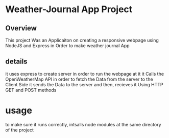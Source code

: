 # Weather-Journal App Project

## Overview
This project Was an Applicaiton on creating a responsive webpage using NodeJS and Express in Order to make weather journal App

## details

it uses express to create server in order to run the webpage at it 
it Calls the OpenWeatherMap API in order to fetch the Data from the server to the Client Side
it sends the Data to the server and then, recieves it Using HTTP GET and POST methods


# usage 

to make sure it runs correctly, intsalls node modules at the same directory of the project
